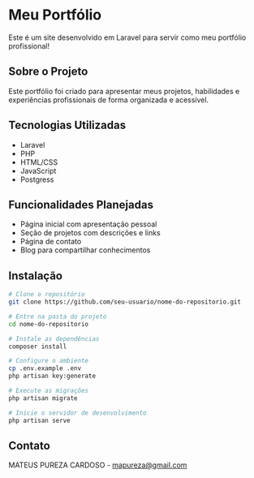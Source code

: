 # Meu Portfólio

Este é um site desenvolvido em Laravel para servir como meu portfólio profissional!

## Sobre o Projeto

Este portfólio foi criado para apresentar meus projetos, habilidades e experiências profissionais de forma organizada e acessível.

## Tecnologias Utilizadas

- Laravel
- PHP
- HTML/CSS
- JavaScript
- Postgress

## Funcionalidades Planejadas

- Página inicial com apresentação pessoal
- Seção de projetos com descrições e links
- Página de contato
- Blog para compartilhar conhecimentos

## Instalação

```bash
# Clone o repositório
git clone https://github.com/seu-usuario/nome-do-repositorio.git

# Entre na pasta do projeto
cd nome-do-repositorio

# Instale as dependências
composer install

# Configure o ambiente
cp .env.example .env
php artisan key:generate

# Execute as migrações
php artisan migrate

# Inicie o servidor de desenvolvimento
php artisan serve
```

## Contato

MATEUS PUREZA CARDOSO - mapureza@gmail.com
